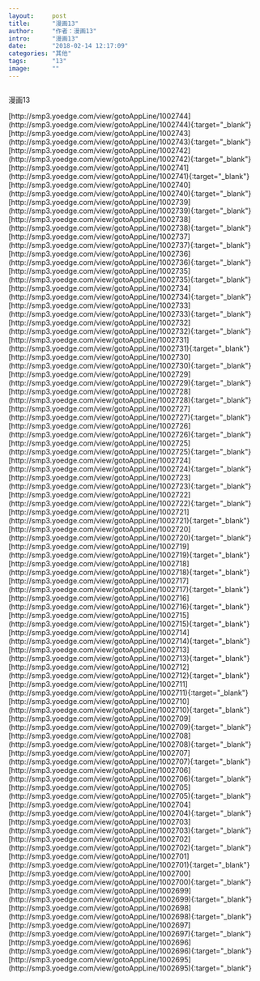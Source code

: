 ```yaml
---
layout:     post
title:      "漫画13"
author:     "作者：漫画13"
intro:      "漫画13"
date:       "2018-02-14 12:17:09"
categories: "其他"
tags:       "13"
image:      ""
---
```

<div style="text-align: center">
<p><img src=""/></p>
</div>
<p class="post-meta">
<span>漫画13</span>
</p>
[http://smp3.yoedge.com/view/gotoAppLine/1002744](http://smp3.yoedge.com/view/gotoAppLine/1002744){:target="_blank"}
[http://smp3.yoedge.com/view/gotoAppLine/1002743](http://smp3.yoedge.com/view/gotoAppLine/1002743){:target="_blank"}
[http://smp3.yoedge.com/view/gotoAppLine/1002742](http://smp3.yoedge.com/view/gotoAppLine/1002742){:target="_blank"}
[http://smp3.yoedge.com/view/gotoAppLine/1002741](http://smp3.yoedge.com/view/gotoAppLine/1002741){:target="_blank"}
[http://smp3.yoedge.com/view/gotoAppLine/1002740](http://smp3.yoedge.com/view/gotoAppLine/1002740){:target="_blank"}
[http://smp3.yoedge.com/view/gotoAppLine/1002739](http://smp3.yoedge.com/view/gotoAppLine/1002739){:target="_blank"}
[http://smp3.yoedge.com/view/gotoAppLine/1002738](http://smp3.yoedge.com/view/gotoAppLine/1002738){:target="_blank"}
[http://smp3.yoedge.com/view/gotoAppLine/1002737](http://smp3.yoedge.com/view/gotoAppLine/1002737){:target="_blank"}
[http://smp3.yoedge.com/view/gotoAppLine/1002736](http://smp3.yoedge.com/view/gotoAppLine/1002736){:target="_blank"}
[http://smp3.yoedge.com/view/gotoAppLine/1002735](http://smp3.yoedge.com/view/gotoAppLine/1002735){:target="_blank"}
[http://smp3.yoedge.com/view/gotoAppLine/1002734](http://smp3.yoedge.com/view/gotoAppLine/1002734){:target="_blank"}
[http://smp3.yoedge.com/view/gotoAppLine/1002733](http://smp3.yoedge.com/view/gotoAppLine/1002733){:target="_blank"}
[http://smp3.yoedge.com/view/gotoAppLine/1002732](http://smp3.yoedge.com/view/gotoAppLine/1002732){:target="_blank"}
[http://smp3.yoedge.com/view/gotoAppLine/1002731](http://smp3.yoedge.com/view/gotoAppLine/1002731){:target="_blank"}
[http://smp3.yoedge.com/view/gotoAppLine/1002730](http://smp3.yoedge.com/view/gotoAppLine/1002730){:target="_blank"}
[http://smp3.yoedge.com/view/gotoAppLine/1002729](http://smp3.yoedge.com/view/gotoAppLine/1002729){:target="_blank"}
[http://smp3.yoedge.com/view/gotoAppLine/1002728](http://smp3.yoedge.com/view/gotoAppLine/1002728){:target="_blank"}
[http://smp3.yoedge.com/view/gotoAppLine/1002727](http://smp3.yoedge.com/view/gotoAppLine/1002727){:target="_blank"}
[http://smp3.yoedge.com/view/gotoAppLine/1002726](http://smp3.yoedge.com/view/gotoAppLine/1002726){:target="_blank"}
[http://smp3.yoedge.com/view/gotoAppLine/1002725](http://smp3.yoedge.com/view/gotoAppLine/1002725){:target="_blank"}
[http://smp3.yoedge.com/view/gotoAppLine/1002724](http://smp3.yoedge.com/view/gotoAppLine/1002724){:target="_blank"}
[http://smp3.yoedge.com/view/gotoAppLine/1002723](http://smp3.yoedge.com/view/gotoAppLine/1002723){:target="_blank"}
[http://smp3.yoedge.com/view/gotoAppLine/1002722](http://smp3.yoedge.com/view/gotoAppLine/1002722){:target="_blank"}
[http://smp3.yoedge.com/view/gotoAppLine/1002721](http://smp3.yoedge.com/view/gotoAppLine/1002721){:target="_blank"}
[http://smp3.yoedge.com/view/gotoAppLine/1002720](http://smp3.yoedge.com/view/gotoAppLine/1002720){:target="_blank"}
[http://smp3.yoedge.com/view/gotoAppLine/1002719](http://smp3.yoedge.com/view/gotoAppLine/1002719){:target="_blank"}
[http://smp3.yoedge.com/view/gotoAppLine/1002718](http://smp3.yoedge.com/view/gotoAppLine/1002718){:target="_blank"}
[http://smp3.yoedge.com/view/gotoAppLine/1002717](http://smp3.yoedge.com/view/gotoAppLine/1002717){:target="_blank"}
[http://smp3.yoedge.com/view/gotoAppLine/1002716](http://smp3.yoedge.com/view/gotoAppLine/1002716){:target="_blank"}
[http://smp3.yoedge.com/view/gotoAppLine/1002715](http://smp3.yoedge.com/view/gotoAppLine/1002715){:target="_blank"}
[http://smp3.yoedge.com/view/gotoAppLine/1002714](http://smp3.yoedge.com/view/gotoAppLine/1002714){:target="_blank"}
[http://smp3.yoedge.com/view/gotoAppLine/1002713](http://smp3.yoedge.com/view/gotoAppLine/1002713){:target="_blank"}
[http://smp3.yoedge.com/view/gotoAppLine/1002712](http://smp3.yoedge.com/view/gotoAppLine/1002712){:target="_blank"}
[http://smp3.yoedge.com/view/gotoAppLine/1002711](http://smp3.yoedge.com/view/gotoAppLine/1002711){:target="_blank"}
[http://smp3.yoedge.com/view/gotoAppLine/1002710](http://smp3.yoedge.com/view/gotoAppLine/1002710){:target="_blank"}
[http://smp3.yoedge.com/view/gotoAppLine/1002709](http://smp3.yoedge.com/view/gotoAppLine/1002709){:target="_blank"}
[http://smp3.yoedge.com/view/gotoAppLine/1002708](http://smp3.yoedge.com/view/gotoAppLine/1002708){:target="_blank"}
[http://smp3.yoedge.com/view/gotoAppLine/1002707](http://smp3.yoedge.com/view/gotoAppLine/1002707){:target="_blank"}
[http://smp3.yoedge.com/view/gotoAppLine/1002706](http://smp3.yoedge.com/view/gotoAppLine/1002706){:target="_blank"}
[http://smp3.yoedge.com/view/gotoAppLine/1002705](http://smp3.yoedge.com/view/gotoAppLine/1002705){:target="_blank"}
[http://smp3.yoedge.com/view/gotoAppLine/1002704](http://smp3.yoedge.com/view/gotoAppLine/1002704){:target="_blank"}
[http://smp3.yoedge.com/view/gotoAppLine/1002703](http://smp3.yoedge.com/view/gotoAppLine/1002703){:target="_blank"}
[http://smp3.yoedge.com/view/gotoAppLine/1002702](http://smp3.yoedge.com/view/gotoAppLine/1002702){:target="_blank"}
[http://smp3.yoedge.com/view/gotoAppLine/1002701](http://smp3.yoedge.com/view/gotoAppLine/1002701){:target="_blank"}
[http://smp3.yoedge.com/view/gotoAppLine/1002700](http://smp3.yoedge.com/view/gotoAppLine/1002700){:target="_blank"}
[http://smp3.yoedge.com/view/gotoAppLine/1002699](http://smp3.yoedge.com/view/gotoAppLine/1002699){:target="_blank"}
[http://smp3.yoedge.com/view/gotoAppLine/1002698](http://smp3.yoedge.com/view/gotoAppLine/1002698){:target="_blank"}
[http://smp3.yoedge.com/view/gotoAppLine/1002697](http://smp3.yoedge.com/view/gotoAppLine/1002697){:target="_blank"}
[http://smp3.yoedge.com/view/gotoAppLine/1002696](http://smp3.yoedge.com/view/gotoAppLine/1002696){:target="_blank"}
[http://smp3.yoedge.com/view/gotoAppLine/1002695](http://smp3.yoedge.com/view/gotoAppLine/1002695){:target="_blank"}


